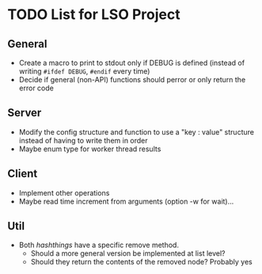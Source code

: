 # TODO List for LSO Project

## General
- Create a macro to print to stdout only if DEBUG is defined (instead of writing `#ifdef DEBUG`, `#endif` every time)
- Decide if general (non-API) functions should perror or only return the error code

## Server
- Modify the config structure and function to use a "key : value" structure instead of having to write them in order
- Maybe enum type for worker thread results

## Client
- Implement other operations
- Maybe read time increment from arguments (option -w for wait)...

## Util
- Both *hashthings* have a specific remove method.
    - Should a more general version be implemented at list level?
    - Should they return the contents of the removed node? Probably yes